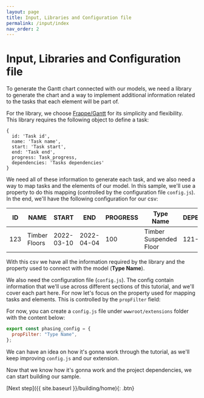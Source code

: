 ```yaml
---
layout: page
title: Input, Libraries and Configuration file
permalink: /input/index
nav_order: 2
---
```


# Input, Libraries and Configuration file

To generate the Gantt chart connected with our models, we need a library to generate the chart and a way to implement additional information related to the tasks that each element will be part of.

For the library, we choose [Frappe/Gantt](https://frappe.io/gantt) for its simplicity and flexibility. <br /> This library requires the following object to define a task:

```
{
  id: 'Task id',
  name: 'Task name',
  start: 'Task start',
  end: 'Task end',
  progress: Task_progress,
  dependencies: 'Tasks dependencies'
}
```

We need all of these information to generate each task, and we also need a way to map tasks and the elements of our model. In this sample, we'll use a property to do this mapping (controlled by the configuration file `config.js`). <br /> In the end, we'll have the following configuration for our csv:

| ID  | NAME          | START      | END        | PROGRESS | Type Name              | DEPENDENCIES |
| --- | ------------- | ---------- | ---------- | -------- | ---------------------- | ------------ |
| 123 | Timber Floors | 2022-03-10 | 2022-04-04 | 100      | Timber Suspended Floor | 121-122      |

With this csv we have all the information required by the library and the property used to connect with the model (**Type Name**).

We also need the configuration file (`config.js`). The config contain information that we'll use across different sections of this tutorial, and we'll cover each part here. For now let's focus on the property used for mapping tasks and elements. This is controlled by the `propFilter` field:

For now, you can create a `config.js` file under `wwwroot/extensions` folder with the content below:

```js
export const phasing_config = {
  propFilter: "Type Name",
};
```

We can have an idea on how it's gonna work through the tutorial, as we'll keep improving `config.js` and our extension.

Now that we know how it's gonna work and the project dependencies, we can start building our sample.

[Next step]({{ site.baseurl }}/building/home){: .btn}
